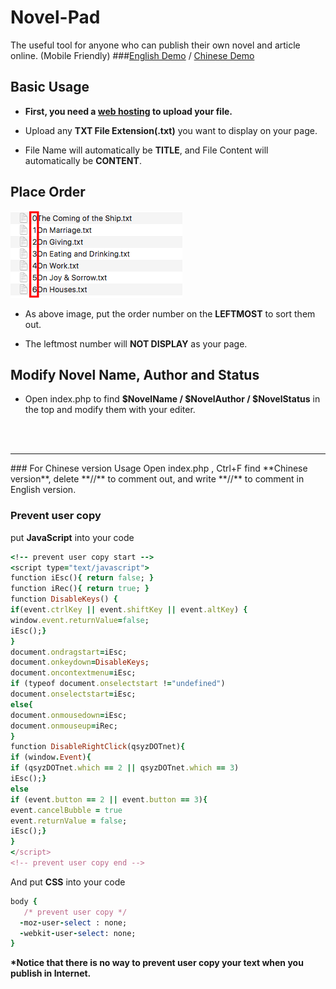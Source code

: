 # Novel-Pad
The useful tool for anyone who can publish their own novel and article online. (Mobile Friendly)
###<a href="http://smartlun.com/github/novel/" target="_blank">English Demo</a> / <a href="http://smartlun.com/novel/sixstone/" target="_blank">Chinese Demo</a> 

## Basic Usage

- **First, you need a [web hosting](https://en.wikipedia.org/wiki/Category:Web_hosting) to upload your file.**

- Upload any **TXT File Extension(.txt)** you want to display on your page. 

- File Name will automatically be **TITLE**, and File Content will automatically be **CONTENT**.

## Place Order

![order](screenshots/01.png "Add the order number in the leftmost to sort txt files")
- As above image, put the order number on the **LEFTMOST** to sort them out. 

- The leftmost number will **NOT DISPLAY** as your page.

## Modify Novel Name, Author and Status

- Open index.php to find  **$NovelName / $NovelAuthor / $NovelStatus** in the top and modify them with your editer.
<br />
<br />
<hr>
### For Chinese version Usage
Open index.php , Ctrl+F find **Chinese version**, delete **//** to comment out,  and write **//** to comment in English version.

### Prevent user copy
put **JavaScript** into your code
```ruby
<!-- prevent user copy start -->
<script type="text/javascript">
function iEsc(){ return false; }
function iRec(){ return true; }
function DisableKeys() {
if(event.ctrlKey || event.shiftKey || event.altKey) {
window.event.returnValue=false;
iEsc();}
}
document.ondragstart=iEsc;
document.onkeydown=DisableKeys;
document.oncontextmenu=iEsc;
if (typeof document.onselectstart !="undefined")
document.onselectstart=iEsc;
else{
document.onmousedown=iEsc;
document.onmouseup=iRec;
}
function DisableRightClick(qsyzDOTnet){
if (window.Event){
if (qsyzDOTnet.which == 2 || qsyzDOTnet.which == 3)
iEsc();}
else
if (event.button == 2 || event.button == 3){
event.cancelBubble = true
event.returnValue = false;
iEsc();}
}
</script>
<!-- prevent user copy end -->
```
And put **CSS** into your code
```ruby
body {
   /* prevent user copy */
  -moz-user-select : none;
  -webkit-user-select: none; 
}
```
**\*Notice that there is no way to prevent user copy your text when you publish in Internet.**
